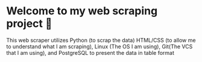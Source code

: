 <h1>Welcome to my web scraping project &#128075; </h1>
<p>This web scraper utilizes Python (to scrap the data)
HTML/CSS (to allow me to understand what I am scraping), Linux (The OS I am using), Git(The VCS that I am using), 
 and PostgreSQL to present the data in table format</p>
